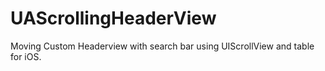 UAScrollingHeaderView
=====================

Moving Custom Headerview with search bar using UIScrollView and table for iOS.
